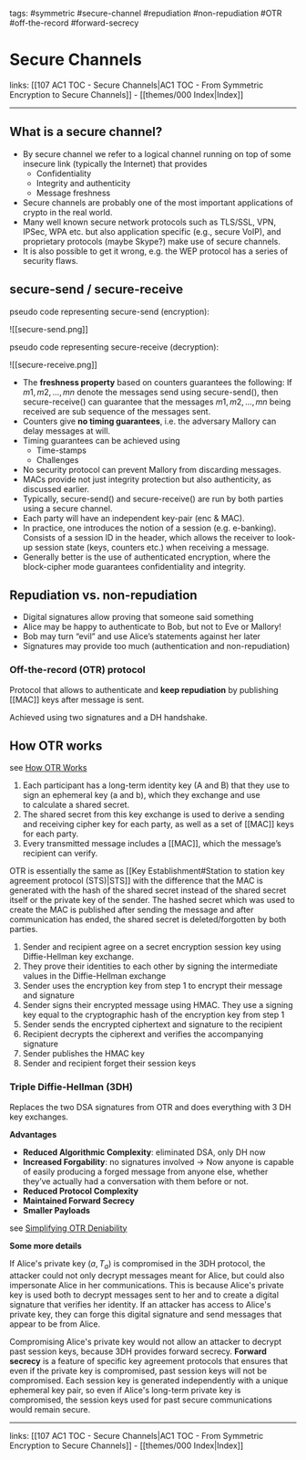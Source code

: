 tags: #symmetric #secure-channel #repudiation #non-repudiation #OTR #off-the-record #forward-secrecy

# Secure Channels

links: [[107 AC1 TOC - Secure Channels|AC1 TOC - From Symmetric Encryption to Secure Channels]] - [[themes/000 Index|Index]]

---

## What is a secure channel?

- By secure channel we refer to a logical channel running on top of some insecure link (typically the Internet) that provides
	- Confidentiality  
	- Integrity and authenticity
	- Message freshness
- Secure channels are probably one of the most important applications of crypto in the real world.
- Many well known secure network protocols such as TLS/SSL, VPN, IPSec, WPA etc. but also application specific (e.g., secure VoIP), and proprietary protocols (maybe Skype?) make use of secure channels.
- It is also possible to get it wrong, e.g. the WEP protocol has a series of security flaws.

## secure-send / secure-receive

pseudo code representing secure-send (encryption):

![[secure-send.png]]

pseudo code representing secure-receive (decryption):

![[secure-receive.png]]

- The **freshness property** based on counters guarantees the following: If $m1, m2, . . . , mn$ denote the messages send using secure-send(), then secure-receive() can guarantee that the messages $m1,m2,...,mn$ being received are sub sequence of the messages sent.
- Counters give **no timing guarantees**, i.e. the adversary Mallory can delay messages at will.
- Timing guarantees can be achieved using
	- Time-stamps
	- Challenges
- No security protocol can prevent Mallory from discarding messages.
- MACs provide not just integrity protection but also authenticity, as discussed earlier.
- Typically, secure-send() and secure-receive() are run by both parties using a secure channel.
- Each party will have an independent key-pair (enc & MAC).
- In practice, one introduces the notion of a session (e.g. e-banking). Consists of a session ID in the header, which allows the receiver to look-up session state (keys, counters etc.) when receiving a message.
- Generally better is the use of authenticated encryption, where the block-cipher mode guarantees confidentiality and integrity.

## Repudiation vs. non-repudiation

- Digital signatures allow proving that someone said something
- Alice may be happy to authenticate to Bob, but not to Eve or Mallory!
- Bob may turn “evil” and use Alice’s statements against her later
- Signatures may provide too much (authentication and non-repudiation)

### Off-the-record (OTR) protocol

Protocol that allows to authenticate and **keep repudiation** by publishing [[MAC]] keys after message is sent.

Achieved using two signatures and a DH handshake.

## How OTR works

see [How OTR Works](https://robertheaton.com/otr3)

1. Each participant has a long-term identity key (A and B) that they use to sign an ephemeral key (a and b), which they exchange and use to calculate a shared secret. 
2. The shared secret from this key exchange is used to derive a sending and receiving cipher key for each party, as well as a set of [[MAC]] keys for each party.
3. Every transmitted message includes a [[MAC]], which the message’s recipient can verify.

OTR is essentially the same as [[Key Establishment#Station to station key agreement protocol (STS)|STS]] with the difference that the MAC is generated with the hash of the shared secret instead of the shared secret itself or the private key of the sender. The hashed secret which was used to create the MAC is published after sending the message and after communication has ended, the shared secret is deleted/forgotten by both parties.

1. Sender and recipient agree on a secret encryption session key using Diffie-Hellman key exchange.
2. They prove their identities to each other by signing the intermediate values in the Diffie-Hellman exchange
3. Sender uses the encryption key from step 1 to encrypt their message and signature
4. Sender signs their encrypted message using HMAC. They use a signing key equal to the cryptographic hash of the encryption key from step 1
5. Sender sends the encrypted ciphertext and signature to the recipient
6. Recipient decrypts the cipherext and verifies the accompanying signature
7. Sender publishes the HMAC key
8. Sender and recipient forget their session keys

### Triple Diffie-Hellman (3DH)

Replaces the two DSA signatures from OTR and does everything with 3 DH key exchanges.

**Advantages**

- **Reduced Algorithmic Complexity**: eliminated DSA, only DH now
- **Increased Forgability**: no signatures involved $\rightarrow$ Now anyone is capable of easily producing a forged message from anyone else, whether they’ve actually had a conversation with them before or not.
- **Reduced Protocol Complexity**
- **Maintained Forward Secrecy**
- **Smaller Payloads**

see [Simplifying OTR Deniability](https://signal.org/blog/simplifying-otr-deniability/)

**Some more details**

If Alice's private key $(a, T_a)$ is compromised in the 3DH protocol, the attacker could not only decrypt messages meant for Alice, but could also impersonate Alice in her communications. This is because Alice's private key is used both to decrypt messages sent to her and to create a digital signature that verifies her identity. If an attacker has access to Alice's private key, they can forge this digital signature and send messages that appear to be from Alice.

Compromising Alice's private key would not allow an attacker to decrypt past session keys, because 3DH provides forward secrecy. **Forward secrecy** is a feature of specific key agreement protocols that ensures that even if the private key is compromised, past session keys will not be compromised. Each session key is generated independently with a unique ephemeral key pair, so even if Alice's long-term private key is compromised, the session keys used for past secure communications would remain secure.

---
links: [[107 AC1 TOC - Secure Channels|AC1 TOC - From Symmetric Encryption to Secure Channels]] - [[themes/000 Index|Index]]